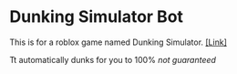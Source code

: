 # Dunking Simulator Bot

This is for a roblox game named Dunking Simulator. [[Link]](https://www.roblox.com/games/7655745946/Dunking-Simulator)

Tt automatically dunks for you to 100% *not guaranteed*
